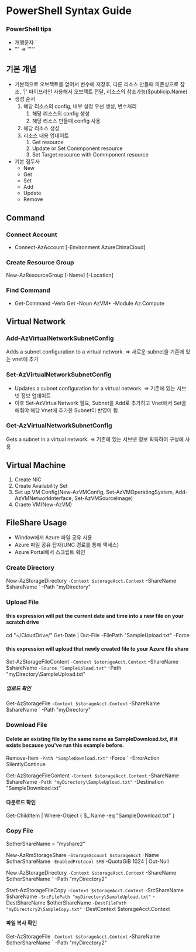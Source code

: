 # PowerShell Syntax Guide
### PowerShell tips
- 개행문자 `
- "" => '""'
## 기본 개념
- 기본적으로 오브젝트를 얻어서 변수에 저장후, 다른 리소스 만들때 의존성으로 참조, '|' 파이프라인 사용해서 오브젝트 전달, 리소스의 참조가능($publicip.Name)
- 생성 순서
    1. 해당 리소스의 config, 내부 설정 우선 생성, 변수처리
        1. 해당 리소스의 config 생성
        2. 해당 리소스 만들때 config 사용
    2. 해당 리소스 생성
    3. 리소스 내용 업데이트
        1. Get resource
        2. Update or Set Commponent resource
        3. Set Target resource with Commponent resource
- 기본 접두사
    - New
    - Get
    - Set
    - Add
    - Update
    - Remove

## Command
### Connect Account
- Connect-AzAccount [-Environment AzureChinaCloud]
### Create Resource Group
New-AzResourceGroup [-Name] <String> [-Location] <String>
### Find Command
- Get-Command -Verb Get -Noun AzVM* -Module Az.Compute

## Virtual Network
### Add-AzVirtualNetworkSubnetConfig
Adds a subnet configuration to a virtual network. => 새로운 subnet을 기존에 있는 vnet에 추가
### Set-AzVirtualNetworkSubnetConfig
- Updates a subnet configuration for a virtual network. => 기존에 있는 서브넷 정보 업데이트
- 이후 Set-AzVirtualNetwork 필요, Subnet을 Add로 추가하고 Vnet에서 Set을 해줘야 해당 Vnet에 추가한 Subnet이 반영이 됨
### Get-AzVirtualNetworkSubnetConfig
Gets a subnet in a virtual network. => 기존에 있는 서브넷 정보 획득하여 구성에 사용

## Virtual Machine
1. Create NIC
2. Create Availability Set
3. Set up VM Config(New-AzVMConfig, Set-AzVMOperatingSystem, Add-AzVMNetworkInterface, Set-AzVMSourceImage)
4. Craete VM(New-AzVM)

## FileShare Usage
- Window에서 Azure 파일 공유 사용
- Azure 파일 공유 탑재(UNC 경로를 통해 액세스)
- Azure Portal에서 스크립트 확인
### Create Directory
New-AzStorageDirectory `
   -Context $storageAcct.Context `
   -ShareName $shareName `
   -Path "myDirectory"
### Upload File
#### this expression will put the current date and time into a new file on your scratch drive
cd "~/CloudDrive/"
Get-Date | Out-File -FilePath "SampleUpload.txt" -Force

#### this expression will upload that newly created file to your Azure file share
Set-AzStorageFileContent `
   -Context $storageAcct.Context `
   -ShareName $shareName `
   -Source "SampleUpload.txt" `
   -Path "myDirectory\SampleUpload.txt"
##### 업로드 확인
Get-AzStorageFile `
    -Context $storageAcct.Context `
    -ShareName $shareName `
    -Path "myDirectory\"
### Download File
#### Delete an existing file by the same name as SampleDownload.txt, if it exists because you've run this example before.
Remove-Item `
    -Path "SampleDownload.txt" `
    -Force `
    -ErrorAction SilentlyContinue

Get-AzStorageFileContent `
    -Context $storageAcct.Context `
    -ShareName $shareName `
    -Path "myDirectory\SampleUpload.txt" `
    -Destination "SampleDownload.txt"

#### 다운로드 확인
Get-ChildItem | Where-Object { $_.Name -eq "SampleDownload.txt" }

### Copy File
$otherShareName = "myshare2"

New-AzRmStorageShare `
    -StorageAccount $storageAcct `
    -Name $otherShareName `
    -EnabledProtocol SMB `
    -QuotaGiB 1024 | Out-Null
  
New-AzStorageDirectory `
   -Context $storageAcct.Context `
   -ShareName $otherShareName `
   -Path "myDirectory2"

Start-AzStorageFileCopy `
    -Context $storageAcct.Context `
    -SrcShareName $shareName `
    -SrcFilePath "myDirectory\SampleUpload.txt" `
    -DestShareName $otherShareName `
    -DestFilePath "myDirectory2\SampleCopy.txt" `
    -DestContext $storageAcct.Context
#### 파일 복사 확인
Get-AzStorageFile `
    -Context $storageAcct.Context `
    -ShareName $otherShareName `
    -Path "myDirectory2"